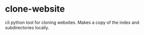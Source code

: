 # clone-website
cli python tool for cloning websites. Makes a copy of the index and subdirectories locally. 
